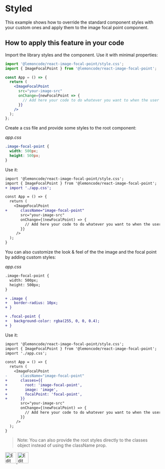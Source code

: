 # Styled

This example shows how to override the standard component styles with your custom ones and apply them to the image focal point component.

## How to apply this feature in your code

Import the library styles and the component. Use it with minimal properties:

```jsx
import '@lemoncode/react-image-focal-point/style.css';
import { ImageFocalPoint } from '@lemoncode/react-image-focal-point';

const App = () => {
  return (
    <ImageFocalPoint
      src="your-image-src"
      onChange={newFocalPoint => {
        // Add here your code to do whatever you want to when the user drags on the focal point
      }}
    />
  );
};
```

Create a css file and provide some styles to the root component:

_app.css_

```css
.image-focal-point {
  width: 500px;
  height: 500px;
}
```

Use it:

```diff
import '@lemoncode/react-image-focal-point/style.css';
import { ImageFocalPoint } from '@lemoncode/react-image-focal-point';
+ import './app.css';

const App = () => {
  return (
    <ImageFocalPoint
+      className="image-focal-point"
       src="your-image-src"
       onChange={(newFocalPoint) => {
         // Add here your code to do whatever you want to when the user drags on the focal point
       }}
     />
  );
}

```

You can also customize the look & feel of the the image and the focal point by adding custom styles:

_app.css_

```diff
.image-focal-point {
  width: 500px;
  height: 500px;
}

+ .image {
+   border-radius: 10px;
+ }

+ .focal-point {
+   background-color: rgba(255, 0, 0, 0.4);
+ }

```

Use it:

```diff
import '@lemoncode/react-image-focal-point/style.css';
import { ImageFocalPoint } from '@lemoncode/react-image-focal-point';
import './app.css';

const App = () => {
  return (
    <ImageFocalPoint
-      className="image-focal-point"
+      classes={{
+        root: 'image-focal-point',
+        image: 'image',
+        focalPoint: 'focal-point',
+      }}
       src="your-image-src"
       onChange={(newFocalPoint) => {
         // Add here your code to do whatever you want to when the user drags on the focal point
       }}
     />
  );
}

```

> Note: You can also provide the root styles directly to the classes object instead of using the className prop.

<a target="_blank" href="https://stackblitz.com/github/Lemoncode/react-image-focal-point/tree/main/examples/styled">
  <img
    src="https://developer.stackblitz.com/img/open_in_stackblitz.svg"
    alt="Edit on StackBlitz"
    title="Edit on StackBlitz"
    height="36"
  />
</a> <a target="_blank" href="https://codesandbox.io/s/github/Lemoncode/react-image-focal-point/tree/main/examples/styled">
  <img
    src="https://codesandbox.io/static/img/play-codesandbox.svg"
    alt="Edit on Codesandbox"
    title="Edit on Codesandbox"
    height="36"
    />
  </a>
